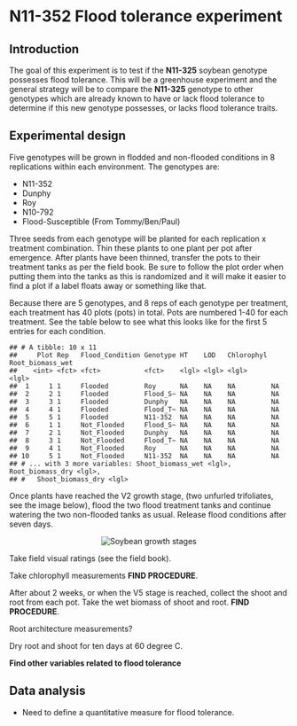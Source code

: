 N11-352 Flood tolerance experiment
================

## Introduction

The goal of this experiment is to test if the **N11-325** soybean
genotype possesses flood tolerance. This will be a greenhouse experiment
and the general strategy will be to compare the **N11-325** genotype to
other genotypes which are already known to have or lack flood tolerance
to determine if this new genotype possesses, or lacks flood tolerance
traits.

## Experimental design

Five genotypes will be grown in flodded and non-flooded conditions in 8
replications within each environment. The genotypes are:

-   N11-352
-   Dunphy
-   Roy
-   N10-792
-   Flood-Susceptible (From Tommy/Ben/Paul)

Three seeds from each genotype will be planted for each replication x
treatment combination. Thin these plants to one plant per pot after
emergence. After plants have been thinned, transfer the pots to their
treatment tanks as per the field book. Be sure to follow the plot order
when putting them into the tanks as this is randomized and it will make
it easier to find a plot if a label floats away or something like that.

Because there are 5 genotypes, and 8 reps of each genotype per
treatment, each treatment has 40 plots (pots) in total. Pots are
numbered 1-40 for each treatment. See the table below to see what this
looks like for the first 5 entries for each condition.

    ## # A tibble: 10 x 11
    ##     Plot Rep   Flood_Condition Genotype HT    LOD   Chlorophyl Root_biomass_wet
    ##    <int> <fct> <fct>           <fct>    <lgl> <lgl> <lgl>      <lgl>           
    ##  1     1 1     Flooded         Roy      NA    NA    NA         NA              
    ##  2     2 1     Flooded         Flood_S~ NA    NA    NA         NA              
    ##  3     3 1     Flooded         Dunphy   NA    NA    NA         NA              
    ##  4     4 1     Flooded         Flood_T~ NA    NA    NA         NA              
    ##  5     5 1     Flooded         N11-352  NA    NA    NA         NA              
    ##  6     1 1     Not_Flooded     Flood_S~ NA    NA    NA         NA              
    ##  7     2 1     Not_Flooded     Dunphy   NA    NA    NA         NA              
    ##  8     3 1     Not_Flooded     Flood_T~ NA    NA    NA         NA              
    ##  9     4 1     Not_Flooded     Roy      NA    NA    NA         NA              
    ## 10     5 1     Not_Flooded     N11-352  NA    NA    NA         NA              
    ## # ... with 3 more variables: Shoot_biomass_wet <lgl>, Root_biomass_dry <lgl>,
    ## #   Shoot_biomass_dry <lgl>

Once plants have reached the V2 growth stage, (two unfurled trifoliates,
see the image below), flood the two flood treatment tanks and continue
watering the two non-flooded tanks as usual. Release flood conditions
after seven days.  
<center>

![Soybean growth
stages](https://prairiecalifornian.com/wp-content/uploads/2015/07/SoybeanGrowthStages-image1.jpg)

</center>

Take field visual ratings (see the field book).

Take chlorophyll measurements **FIND PROCEDURE**.

After about 2 weeks, or when the V5 stage is reached, collect the shoot
and root from each pot. Take the wet biomass of shoot and root. **FIND
PROCEDURE**.

Root architecture measurements?

Dry root and shoot for ten days at 60 degree C.

**Find other variables related to flood tolerance**

## Data analysis

 - Need to define a quantitative measure for flood tolerance.
